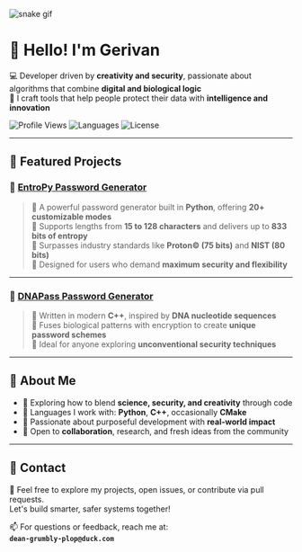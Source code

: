 <!-- GitHub Profile README for Gerivan -->

![snake gif](https://github.com/gerivanc/gerivanc/blob/output/github-contribution-grid-snake.gif)

# 👋 Hello! I'm Gerivan

💻 Developer driven by **creativity and security**, passionate about algorithms that combine **digital and biological logic**  
🎯 I craft tools that help people protect their data with **intelligence and innovation**

![Profile Views](https://komarev.com/ghpvc/?username=gerivanc&style=flat-square)
![Languages](https://img.shields.io/badge/Languages-Python%20%7C%20C%2B%2B%20%7C%20CMake-red?style=flat-square)
![License](https://img.shields.io/badge/License-MIT-green?style=flat-square)

---

## 🧪 Featured Projects

### 🔐 [EntroPy Password Generator](https://github.com/gerivanc/EntroPy-Password-Generator)

> 🔸 A powerful password generator built in **Python**, offering **20+ customizable modes**  
> 🔸 Supports lengths from **15 to 128 characters** and delivers up to **833 bits of entropy**  
> 🔸 Surpasses industry standards like **Proton© (75 bits)** and **NIST (80 bits)**  
> 🔸 Designed for users who demand **maximum security and flexibility**

---

### 🧬 [DNAPass Password Generator](https://github.com/gerivanc/DNAPass-Password-Generator)

> 🧬 Written in modern **C++**, inspired by **DNA nucleotide sequences**  
> 🧬 Fuses biological patterns with encryption to create **unique password schemes**  
> 🧬 Ideal for anyone exploring **unconventional security techniques**

---

## 📌 About Me

- 🧠 Exploring how to blend **science, security, and creativity** through code  
- 💬 Languages I work with: **Python**, **C++**, occasionally **CMake**  
- 🚀 Passionate about purposeful development with **real-world impact**  
- 🤝 Open to **collaboration**, research, and fresh ideas from the community

---

## 📧 Contact

💌 Feel free to explore my projects, open issues, or contribute via pull requests.  
Let's build smarter, safer systems together!

📫 For questions or feedback, reach me at:  
**`dean-grumbly-plop@duck.com`**
